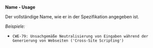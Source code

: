 **Name - Usage**

Der vollständige Name, wie er in der Spezifikation angegeben ist.

*Beispiele:*

* `CWE-79: Unsachgemäße Neutralisierung von Eingaben während der Generierung von Webseiten ('Cross-Site Scripting')`
